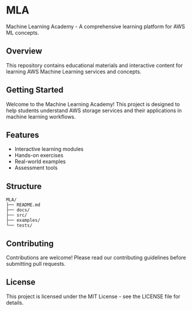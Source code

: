 # MLA

Machine Learning Academy - A comprehensive learning platform for AWS ML concepts.

## Overview

This repository contains educational materials and interactive content for learning AWS Machine Learning services and concepts.

## Getting Started

Welcome to the Machine Learning Academy! This project is designed to help students understand AWS storage services and their applications in machine learning workflows.

## Features

- Interactive learning modules
- Hands-on exercises
- Real-world examples
- Assessment tools

## Structure

```
MLA/
├── README.md
├── docs/
├── src/
├── examples/
└── tests/
```

## Contributing

Contributions are welcome! Please read our contributing guidelines before submitting pull requests.

## License

This project is licensed under the MIT License - see the LICENSE file for details.
